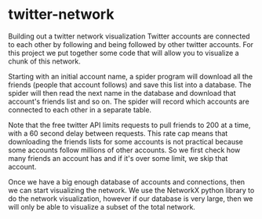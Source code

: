 # twitter-network
Building out a twitter network visualization
Twitter accounts are connected to each other by following and being followed by other twitter accounts. For this project we put together some code that will allow you to visualize a chunk of this network.

Starting with an initial account name, a spider program will download all the friends (people that account follows) and save this list into a database. The spider will then read the next name in the database and download that account's friends list and so on. The spider will record which accounts are connected to each other in a separate table. 

Note that the free twitter API limits requests to pull friends to 200 at a time, with a 60 second delay between requests. This rate cap means that downloading the friends lists for some accounts is not practical because some accounts follow millions of other accounts. So we first check how many friends an account has and if it's over some limit, we skip that account.

Once we have a big enough database of accounts and connections, then we can start visualizing the network. We use the NetworkX python library to do the network visualization, however if our database is very large, then we will only be able to visualize a subset of the total network.
